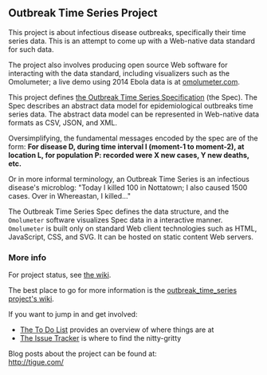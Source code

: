 ## Outbreak Time Series Project
This project is about infectious disease outbreaks, specifically their time series data. This is an attempt to come up with a Web-native data standard for such data. 

The project also involves producing open source Web software for interacting with the data standard, including visualizers such as the Omolumeter; a live demo using 2014 Ebola data is at [omolumeter.com](http://omolumeter.com).

This project defines [the Outbreak Time Series Specification](#outbreak_time_series_spec) (the Spec). The Spec describes an abstract data model for epidemiological outbreaks time series data. The abstract data model can be represented in Web-native data formats as CSV, JSON, and XML.

Oversimplifying, the fundamental messages encoded by the spec are of the form: **For disease D, during time interval I (moment-1 to moment-2), at location L, for population P: recorded were X new cases, Y new deaths, etc.**

Or in more informal terminology, an Outbreak Time Series is an infectious disease's microblog: "Today I killed 100 in Nottatown; I also caused 1500 cases. Over in Whereastan, I killed..."

The Outbreak Time Series Spec defines the data structure, and the `Omolumeter` software visualizes Spec data in a interactive manner. `Omolumeter` is built only on standard Web client technologies such as HTML, JavaScript, CSS, and SVG. It can be hosted on static content Web servers.

### More info
For project status, see [the wiki](https://github.com/JohnTigue/outbreak_time_series/wiki#status).

The best place to go for more information is the [outbreak_time_series project's wiki](https://github.com/JohnTigue/outbreak_time_series/wiki).

If you want to jump in and get involved:  
- [The To Do List](https://github.com/JohnTigue/outbreak_time_series/wiki/To-Do-List) provides an overview of where things are at  
- [The Issue Tracker](https://github.com/JohnTigue/outbreak_time_series/issues) is where to find the nitty-gritty

Blog posts about the project can be found at:  
http://tigue.com/

